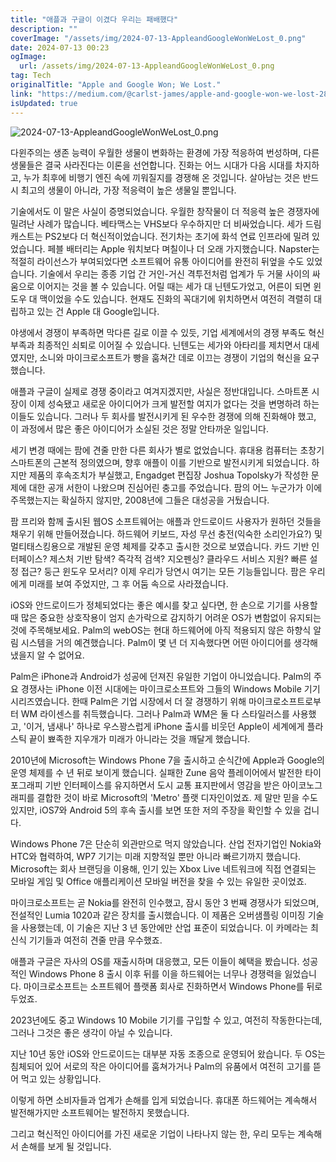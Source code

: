 ```yaml
---
title: "애플과 구글이 이겼다 우리는 패배했다"
description: ""
coverImage: "/assets/img/2024-07-13-AppleandGoogleWonWeLost_0.png"
date: 2024-07-13 00:23
ogImage:
  url: /assets/img/2024-07-13-AppleandGoogleWonWeLost_0.png
tag: Tech
originalTitle: "Apple and Google Won; We Lost."
link: "https://medium.com/@carlst-james/apple-and-google-won-we-lost-2895488191d1"
isUpdated: true
---
```


![2024-07-13-AppleandGoogleWonWeLost_0.png](/assets/img/2024-07-13-AppleandGoogleWonWeLost_0.png)

다윈주의는 생존 능력이 우월한 생물이 변화하는 환경에 가장 적응하여 번성하며, 다른 생물들은 결국 사라진다는 이론을 선언합니다. 진화는 어느 시대가 다음 시대를 차지하고, 누가 최후에 비행기 엔진 속에 끼워질지를 경쟁해 온 것입니다. 살아남는 것은 반드시 최고의 생물이 아니라, 가장 적응력이 높은 생물일 뿐입니다.

기술에서도 이 말은 사실이 증명되었습니다. 우월한 창작물이 더 적응력 높은 경쟁자에 밀려난 사례가 많습니다. 베타맥스는 VHS보다 우수하지만 더 비싸었습니다. 세가 드림캐스트는 PS2보다 더 혁신적이었습니다. 전기차는 초기에 화석 연료 인프라에 밀려 있었습니다. 페블 배터리는 Apple 워치보다 며칠이나 더 오래 가지했습니다. Napster는 적절히 라이선스가 부여되었다면 소프트웨어 유통 아이디어를 완전히 뒤엎을 수도 있었습니다. 기술에서 우리는 종종 기업 간 거인-거신 격투전처럼 업계가 두 거물 사이의 싸움으로 이어지는 것을 볼 수 있습니다. 어릴 때는 세가 대 닌텐도가었고, 어른이 되면 윈도우 대 맥이었을 수도 있습니다. 현재도 진화의 꼭대기에 위치하면서 여전히 격렬히 대립하고 있는 건 Apple 대 Google입니다.

<!-- cozy-coder - 수평 -->

<ins class="adsbygoogle"
     style="display:block"
     data-ad-client="ca-pub-4877378276818686"
     data-ad-slot="1107185301"
     data-ad-format="auto"
     data-full-width-responsive="true"></ins>

<script>
     (adsbygoogle = window.adsbygoogle || []).push({});
</script>

야생에서 경쟁이 부족하면 막다른 길로 이끌 수 있듯, 기업 세계에서의 경쟁 부족도 혁신 부족과 최종적인 쇠퇴로 이어질 수 있습니다. 닌텐도는 세가와 아타리를 제치면서 대세였지만, 소니와 마이크로소프트가 빵을 훔쳐간 데로 이끄는 경쟁이 기업의 혁신을 요구했습니다.

애플과 구글이 실제로 경쟁 중이라고 여겨지겠지만, 사실은 정반대입니다. 스마트폰 시장이 이제 성숙됐고 새로운 아이디어가 크게 발전할 여지가 없다는 것을 변명하려 하는 이들도 있습니다. 그러나 두 회사를 발전시키게 된 우수한 경쟁에 의해 진화해야 했고, 이 과정에서 많은 좋은 아이디어가 소실된 것은 정말 안타까운 일입니다.

세기 변경 때에는 팜에 견줄 만한 다른 회사가 별로 없었습니다. 휴대용 컴퓨터는 초창기 스마트폰의 근본적 정의였으며, 향후 애플이 이를 기반으로 발전시키게 되었습니다. 하지만 제품의 후속조치가 부실했고, Engadget 편집장 Joshua Topolsky가 작성한 문제에 대한 공개 서한이 나왔으며 진심어린 충고를 주었습니다. 팜의 어느 누군가가 이에 주목했는지는 확실하지 않지만, 2008년에 그들은 대성공을 거뒀습니다.

팜 프리와 함께 출시된 웹OS 소프트웨어는 애플과 안드로이드 사용자가 원하던 것들을 채우기 위해 만들어졌습니다. 하드웨어 키보드, 자성 무선 충전(익숙한 소리인가요?) 및 멀티태스킹용으로 개발된 운영 체제를 갖추고 출시한 것으로 보였습니다. 카드 기반 인터페이스? 제스처 기반 탐색? 즉각적 검색? 지오펜싱? 클라우드 서비스 지원? 빠른 설정 접근? 둥근 윈도우 모서리? 이제 우리가 당연시 여기는 모든 기능들입니다. 팜은 우리에게 미래를 보여 주었지만, 그 후 어둠 속으로 사라졌습니다.

<!-- cozy-coder - 수평 -->

<ins class="adsbygoogle"
     style="display:block"
     data-ad-client="ca-pub-4877378276818686"
     data-ad-slot="1107185301"
     data-ad-format="auto"
     data-full-width-responsive="true"></ins>

<script>
     (adsbygoogle = window.adsbygoogle || []).push({});
</script>

iOS와 안드로이드가 정체되었다는 좋은 예시를 찾고 싶다면, 한 손으로 기기를 사용할 때 많은 중요한 상호작용이 엄지 손가락으로 감지하기 어려운 OS가 변함없이 유지되는 것에 주목해보세요. Palm의 webOS는 현대 하드웨어에 아직 적용되지 않은 하향식 알림 시스템을 거의 예견했습니다. Palm이 몇 년 더 지속했다면 어떤 아이디어를 생각해냈을지 알 수 없어요.

Palm은 iPhone과 Android가 성공에 던져진 유일한 기업이 아니었습니다. Palm의 주요 경쟁사는 iPhone 이전 시대에는 마이크로소프트와 그들의 Windows Mobile 기기 시리즈였습니다. 한때 Palm은 기업 시장에서 더 잘 경쟁하기 위해 마이크로소프트로부터 WM 라이센스를 취득했습니다. 그러나 Palm과 WM은 둘 다 스타일러스를 사용했고, '이거, 냄새나' 하나로 우스꽝스럽게 iPhone 출시를 비웃던 Apple이 세계에게 플라스틱 끝이 뾰족한 지우개가 미래가 아니라는 것을 깨달게 했습니다.

2010년에 Microsoft는 Windows Phone 7을 출시하고 순식간에 Apple과 Google의 운영 체제를 수 년 뒤로 보이게 했습니다. 실패한 Zune 음악 플레이어에서 발전한 타이포그래피 기반 인터페이스를 유지하면서 도시 교통 표지판에서 영감을 받은 아이코노그래피를 결합한 것이 바로 Microsoft의 'Metro' 플랫 디자인이었죠. 제 말만 믿을 수도 있지만, iOS7와 Android 5의 후속 출시를 보면 또한 저의 주장을 확인할 수 있을 겁니다.

Windows Phone 7은 단순히 외관만으로 먹지 않았습니다. 산업 전자기업인 Nokia와 HTC와 협력하여, WP7 기기는 미래 지향적일 뿐만 아니라 빠르기까지 했습니다. Microsoft는 회사 브랜딩을 이용해, 인기 있는 Xbox Live 네트워크에 직접 연결되는 모바일 게임 및 Office 애플리케이션 모바일 버전을 찾을 수 있는 유일한 곳이었죠.

<!-- cozy-coder - 수평 -->

<ins class="adsbygoogle"
     style="display:block"
     data-ad-client="ca-pub-4877378276818686"
     data-ad-slot="1107185301"
     data-ad-format="auto"
     data-full-width-responsive="true"></ins>

<script>
     (adsbygoogle = window.adsbygoogle || []).push({});
</script>

마이크로소프트는 곧 Nokia를 완전히 인수했고, 잠시 동안 3 번째 경쟁사가 되었으며, 전설적인 Lumia 1020과 같은 장치를 출시했습니다. 이 제품은 오버샘플링 이미징 기술을 사용했는데, 이 기술은 지난 3 년 동안에만 산업 표준이 되었습니다. 이 카메라는 최신식 기기들과 여전히 견줄 만큼 우수했죠.

애플과 구글은 자사의 OS를 재출시하며 대응했고, 모든 이들이 혜택을 봤습니다. 성공적인 Windows Phone 8 출시 이후 뒤를 이을 하드웨어는 너무나 경쟁력을 잃었습니다. 마이크로소프트는 소프트웨어 플랫폼 회사로 진화하면서 Windows Phone를 뒤로 두었죠.

2023년에도 중고 Windows 10 Mobile 기기를 구입할 수 있고, 여전히 작동한다는데, 그러나 그것은 좋은 생각이 아닐 수 있습니다.

지난 10년 동안 iOS와 안드로이드는 대부분 자동 조종으로 운영되어 왔습니다. 두 OS는 침체되어 있어 서로의 작은 아이디어를 훔쳐가거나 Palm의 유품에서 여전히 고기를 뜯어 먹고 있는 상황입니다.

<!-- cozy-coder - 수평 -->

<ins class="adsbygoogle"
     style="display:block"
     data-ad-client="ca-pub-4877378276818686"
     data-ad-slot="1107185301"
     data-ad-format="auto"
     data-full-width-responsive="true"></ins>

<script>
     (adsbygoogle = window.adsbygoogle || []).push({});
</script>

이렇게 하면 소비자들과 업계가 손해를 입게 되었습니다. 휴대폰 하드웨어는 계속해서 발전해가지만 소프트웨어는 발전하지 못했습니다.

그리고 혁신적인 아이디어를 가진 새로운 기업이 나타나지 않는 한, 우리 모두는 계속해서 손해를 보게 될 것입니다.
